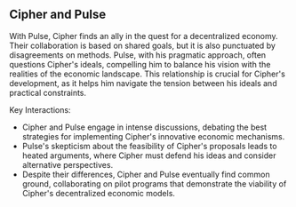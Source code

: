 ## Cipher and Pulse
With Pulse, Cipher finds an ally in the quest for a decentralized economy. Their collaboration is based on shared goals, but it is also punctuated by disagreements on methods. Pulse, with his pragmatic approach, often questions Cipher's ideals, compelling him to balance his vision with the realities of the economic landscape. This relationship is crucial for Cipher's development, as it helps him navigate the tension between his ideals and practical constraints.

Key Interactions:
- Cipher and Pulse engage in intense discussions, debating the best strategies for implementing Cipher's innovative economic mechanisms.
- Pulse's skepticism about the feasibility of Cipher's proposals leads to heated arguments, where Cipher must defend his ideas and consider alternative perspectives.
- Despite their differences, Cipher and Pulse eventually find common ground, collaborating on pilot programs that demonstrate the viability of Cipher's decentralized economic models.
